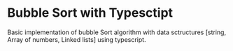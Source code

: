 # Bubble Sort with Typesctipt

Basic implementation of bubble Sort algorithm with data sctructures [string, Array of numbers, Linked lists] using typescript.
